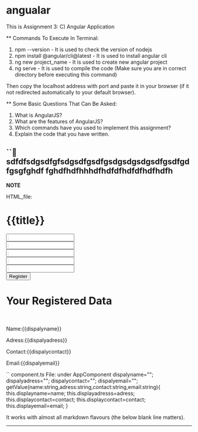 # angualar
This is Assignment 3: C) Angular Application

** Commands To Execute In Terminal:
 1. npm --version     - It is used to check the version of nodejs 
 2. npm install @angular/cli@latest  - It is used to install angular cli
 3. ng new project_name      - It is used to create new angular project
 4. ng serve        - It is used to compile the code (Make sure you are in correct directory before executing this command)
 
 Then copy the localhost address with port and paste it in your browser (if it not redirected automatically to your default browser).


** Some Basic Questions That Can Be Asked:
 1. What is AngularJS?
 2. What are the features of AngularJS?
 3. Which commands have you used to implement this assignment? 
 4. Explain the code that you have written.

``📝 sdfdfsdgsdfgfsdgsdfgsdfgsdgsdgsdgsdfgsdfgdfgsgfghdf
fghdfhdfhhhdfhdfdfhdfdfhdfhdfh
---
**NOTE**

HTML_file:
<h1> {{title}}</h1>
<input type="text" #name placeholder=":"enter your name" name="name"> </br>
<input type="text" #adress placeholder=":"enter your adress" name="adress"> </br>
<input type="text" #contact placeholder=":"enter your contact" name="contact"> </br>
<input type="text" #email placeholder=":"enter your email" name="email"> </br>
<input type="password" #password placeholder=":"enter your password" name="password"> </br>
<button (click)="getValue(name.value,adress.value,contact.value,email.value)" >Register</button>
<h1>Your Registered Data</h1><br>
<p> Name:{{dispalyname}}</p>
<p> Adress:{{dispalyadress}}</p>
<p> Contact:{{dispalycontact}}</p>
<p> Email:{{dispalyemail}}</p>
``
component.ts File:
under AppComponent
 dispalyname="";
  dispalyadress="";
  dispalycontact="";
  dispalyemail="";
  getValue(name:string,adress:string,contact:string,email:string){
this.displayname=name;
this.displayadresss=adress;
this.displaycontact=contact;
this.displaycontact=contact;
this.displayemail=email;
  }
                 
                 


It works with almost all markdown flavours (the below blank line matters).

---


